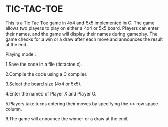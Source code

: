 # TIC-TAC-TOE
This is a Tic Tac Toe game in 4x4 and 5x5 implemented in C. The game allows two players to play on either a 4x4 or 5x5 board. Players can enter their names, and the game will display their names during gameplay. The game checks for a win or a draw after each move and announces the result at the end.

Playing mode :

1.Save the code in a file (tictactoe.c).

2.Compile the code using a C compiler.

3.Select the board size (4x4 or 5x5).

4.Enter the names of Player X and Player O.

5.Players take turns entering their moves by specifying the >> row space column.

6.The game will announce the winner or a draw at the end.
